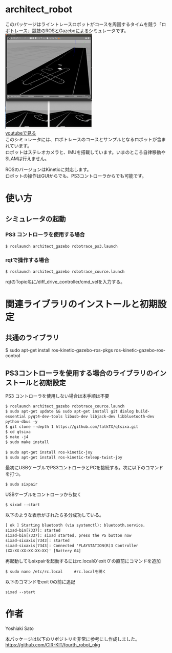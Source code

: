 
# architect_robot
このパッケージはライントレースロボットがコースを周回するタイムを競う「ロボトレース」競技のROSとGazeboによるシミュレータです。    
![image](https://github.com/yossato/architect_robot/blob/master/materials/gazebo.png)    
[youtubeで見る](https://youtu.be/G1btov_RhXU)    
このシミュレータには、ロボトレースのコースとサンプルとなるロボットが含まれています。    
ロボットはステレオカメラと、IMUを搭載しています。いまのところ自律移動やSLAMは行えません。

ROSのバージョンはKineticに対応します。    
ロボットの操作はGUIからでも、PS3コントローラからでも可能です。

# 使い方  
## シミュレータの起動    
### PS3 コントローラを使用する場合    
```    
$ roslaunch architect_gazebo robotrace_ps3.launch    
```    
### rqtで操作する場合      
```    
$ roslaunch architect_gazebo robotrace_cource.launch    
```    
rqtのTopic名に/diff_drive_controller/cmd_velを入力する。    
# 関連ライブラリのインストールと初期設定    
## 共通のライブラリ    
$ sudo apt-get install ros-kinetic-gazebo-ros-pkgs ros-kinetic-gazebo-ros-control    
## PS3コントローラを使用する場合のライブラリのインストールと初期設定
PS3 コントローラを使用しない場合は本手順は不要    
```    
$ roslaunch architect_gazebo robotrace_cource.launch    
$ sudo apt-get update && sudo apt-get install git dialog build-essential pyqt4-dev-tools libusb-dev libjack-dev libbluetooth-dev python-dbus -y    
$ git clone --depth 1 https://github.com/falkTX/qtsixa.git    
$ cd qtsixa    
$ make -j4    
$ sudo make install    
    
$ sudo apt-get install ros-kinetic-joy    
$ sudo apt-get install ros-kinetic-teleop-twist-joy    
```    
最初にUSBケーブルでPS3コントローラとPCを接続する。次に以下のコマンドを打つ。    
```    
$ sudo sixpair    
```    
USBケーブルをコントローラから抜く    
```    
$ sixad --start    
```    
以下のような表示がされたら多分成功している。    
```    
[ ok ] Starting bluetooth (via systemctl): bluetooth.service.    
sixad-bin[7337]: started    
sixad-bin[7337]: sixad started, press the PS button now    
sixad-sixaxis[7343]: started    
sixad-sixaxis[7343]: Connected 'PLAYSTATION(R)3 Controller (XX:XX:XX:XX:XX:XX)' [Battery 04]    
```    
再起動してもsixpairを起動するにはrc.localの'exit 0'の直前にコマンドを追加    
```    
$ sudo nano /etc/rc.local     #rc.localを開く    
```    
以下のコマンドをexit 0の前に追記    
```    
sixad --start    
```    

# 作者
Yoshiaki Sato    
    
本パッケージは以下のリポジトリを非常に参考にし作成しました。    
https://github.com/CIR-KIT/fourth_robot_pkg
